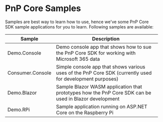 # PnP Core Samples

Samples are best way to learn how to use, hence we've some PnP Core SDK sample applications for you to learn. Following samples are available:

Sample | Description
-------|------------
Demo.Console | Demo console app that shows how to sue the PnP Core SDK for working with Microsoft 365 data
Consumer.Console | Simple console app that shows various uses of the PnP Core SDK (currently used for development purposes)
Demo.Blazor | Sample Blazor WASM application that prototypes how the PnP Core SDK can be used in Blazor development
Demo.RPi | Sample application running on ASP.NET Core on the Raspberry Pi
